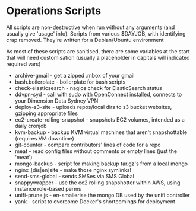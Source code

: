 Operations Scripts
==================

All scripts are non-destructive when run without any arguments (and usually give 'usage' info). Scripts from various $DAYJOB, with identifying crap removed. They're written for a Debian/Ubuntu environment

As most of these scripts are sanitised, there are some variables at the start that will need customisation (usually a placeholder in capitals will indicated required vars)

* archive-gmail     - get a zipped .mbox of your gmail
* bash.boilerplate  - boilerplate for bash scripts
* check-elasticsearch - nagios check for ElasticSearch status
* ddvpn-syd         - call with sudo with OpenConnect installed, connects to your Dimension Data Sydney VPN
* deploy-s3-site    - uploads repos/local dirs to s3 bucket websites, gzipping appropriate files
* ec2-create-rolling-snapshot - snapshots EC2 volumes, intended as a daily cronjob
* kvm-backup        - backup KVM virtual machines that aren't snapshottable (requires VM downtime)
* git-counter       - compare contributors' lines of code for a repo
* meat              - read config files without comments or empty lines (just the 'meat')
* mongo-backup      - script for making backup tar.gz's from a local mongo
* nginx_[dis|en]site - make those nginx symlinks!
* send-sms-global   - sends SMSes via SMS Global
* snappywrapper     - use the ec2 rolling snapshotter  within AWS, using instance role-based perms
* unifi-prune.js    - en-smallerise the mongo DB used by the unifi controller
* yank              - script to overcome Docker's shortcomings for deployment
